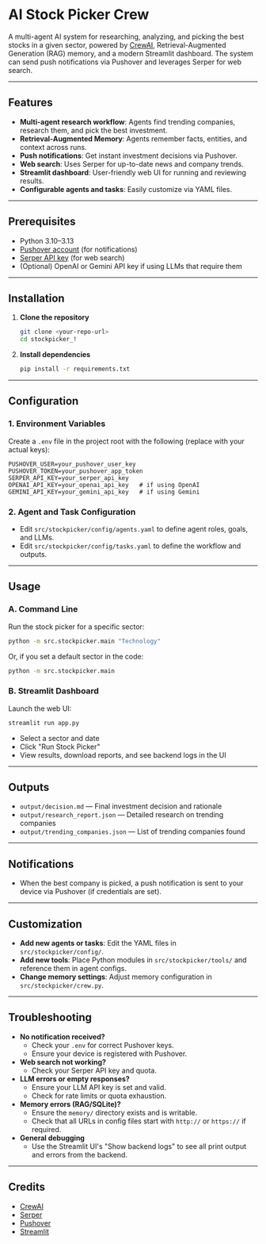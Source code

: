 # AI Stock Picker Crew

A multi-agent AI system for researching, analyzing, and picking the best stocks in a given sector, powered by [CrewAI](https://crewai.com), Retrieval-Augmented Generation (RAG) memory, and a modern Streamlit dashboard. The system can send push notifications via Pushover and leverages Serper for web search.

---

## Features
- **Multi-agent research workflow**: Agents find trending companies, research them, and pick the best investment.
- **Retrieval-Augmented Memory**: Agents remember facts, entities, and context across runs.
- **Push notifications**: Get instant investment decisions via Pushover.
- **Web search**: Uses Serper for up-to-date news and company trends.
- **Streamlit dashboard**: User-friendly web UI for running and reviewing results.
- **Configurable agents and tasks**: Easily customize via YAML files.

---

## Prerequisites
- Python 3.10–3.13
- [Pushover account](https://pushover.net/) (for notifications)
- [Serper API key](https://serper.dev/) (for web search)
- (Optional) OpenAI or Gemini API key if using LLMs that require them

---

## Installation

1. **Clone the repository**
   ```bash
   git clone <your-repo-url>
   cd stockpicker_!
   ```

2. **Install dependencies**
   ```bash
   pip install -r requirements.txt
   ```

---

## Configuration

### 1. **Environment Variables**
Create a `.env` file in the project root with the following (replace with your actual keys):

```
PUSHOVER_USER=your_pushover_user_key
PUSHOVER_TOKEN=your_pushover_app_token
SERPER_API_KEY=your_serper_api_key
OPENAI_API_KEY=your_openai_api_key   # if using OpenAI
GEMINI_API_KEY=your_gemini_api_key   # if using Gemini
```

### 2. **Agent and Task Configuration**
- Edit `src/stockpicker/config/agents.yaml` to define agent roles, goals, and LLMs.
- Edit `src/stockpicker/config/tasks.yaml` to define the workflow and outputs.

---

## Usage

### **A. Command Line**
Run the stock picker for a specific sector:
```bash
python -m src.stockpicker.main "Technology"
```
Or, if you set a default sector in the code:
```bash
python -m src.stockpicker.main
```

### **B. Streamlit Dashboard**
Launch the web UI:
```bash
streamlit run app.py
```
- Select a sector and date
- Click "Run Stock Picker"
- View results, download reports, and see backend logs in the UI

---

## Outputs
- `output/decision.md` — Final investment decision and rationale
- `output/research_report.json` — Detailed research on trending companies
- `output/trending_companies.json` — List of trending companies found

---

## Notifications
- When the best company is picked, a push notification is sent to your device via Pushover (if credentials are set).

---

## Customization
- **Add new agents or tasks**: Edit the YAML files in `src/stockpicker/config/`.
- **Add new tools**: Place Python modules in `src/stockpicker/tools/` and reference them in agent configs.
- **Change memory settings**: Adjust memory configuration in `src/stockpicker/crew.py`.

---

## Troubleshooting
- **No notification received?**
  - Check your `.env` for correct Pushover keys.
  - Ensure your device is registered with Pushover.
- **Web search not working?**
  - Check your Serper API key and quota.
- **LLM errors or empty responses?**
  - Ensure your LLM API key is set and valid.
  - Check for rate limits or quota exhaustion.
- **Memory errors (RAG/SQLite)?**
  - Ensure the `memory/` directory exists and is writable.
  - Check that all URLs in config files start with `http://` or `https://` if required.
- **General debugging**
  - Use the Streamlit UI's "Show backend logs" to see all print output and errors from the backend.



---

## Credits
- [CrewAI](https://crewai.com)
- [Serper](https://serper.dev/)
- [Pushover](https://pushover.net/)
- [Streamlit](https://streamlit.io/)
